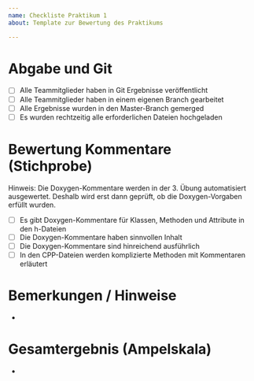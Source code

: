```yaml
---
name: Checkliste Praktikum 1
about: Template zur Bewertung des Praktikums

---
```


# Abgabe und Git
- [ ] Alle Teammitglieder haben in Git Ergebnisse veröffentlicht
- [ ] Alle Teammitglieder haben in einem eigenen Branch gearbeitet
- [ ] Alle Ergebnisse wurden in den Master-Branch gemerged
- [ ] Es wurden rechtzeitig alle erforderlichen Dateien hochgeladen

# Bewertung Kommentare (Stichprobe)
Hinweis: Die Doxygen-Kommentare werden in der 3. Übung automatisiert ausgewertet. Deshalb wird erst dann geprüft, ob die Doxygen-Vorgaben erfüllt wurden.

- [ ] Es gibt Doxygen-Kommentare für Klassen, Methoden und Attribute in den h-Dateien
- [ ] Die Doxygen-Kommentare haben sinnvollen Inhalt
- [ ] Die Doxygen-Kommentare sind hinreichend ausführlich
- [ ] In den CPP-Dateien werden komplizierte Methoden mit Kommentaren erläutert

# Bemerkungen / Hinweise
- 

# Gesamtergebnis (Ampelskala)
- 